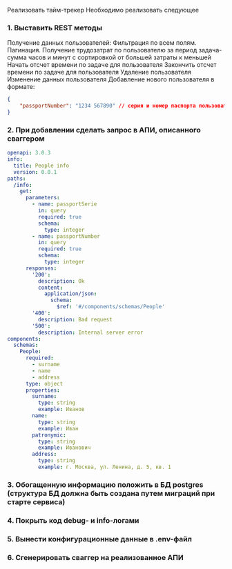 Реализовать тайм-трекер
Необходимо реализовать следующее


### 1. Выставить REST методы
Получение данных пользователей:
Фильтрация по всем полям.
Пагинация.
Получение трудозатрат по пользователю за период задача-сумма часов и минут с сортировкой от большей затраты к меньшей
Начать отсчет времени по задаче для пользователя
Закончить отсчет времени по задаче для пользователя
Удаление пользователя
Изменение данных пользователя
Добавление нового пользователя в формате:
```json
{
	"passportNumber": "1234 567890" // серия и номер паспорта пользователя
}
```
### 2. При добавлении сделать запрос в АПИ, описанного сваггером
```yaml
openapi: 3.0.3
info:
  title: People info
  version: 0.0.1
paths:
  /info:
    get:
      parameters:
        - name: passportSerie
          in: query
          required: true
          schema:
            type: integer
        - name: passportNumber
          in: query
          required: true
          schema:
            type: integer
      responses:
        '200':
          description: Ok
          content:
            application/json:
              schema:
                $ref: '#/components/schemas/People'
        '400':
          description: Bad request
        '500':
          description: Internal server error
components:
  schemas:
    People:
      required:
        - surname
        - name
        - address
      type: object
      properties:
        surname:
          type: string
          example: Иванов
        name:
          type: string
          example: Иван
        patronymic:
          type: string
          example: Иванович
        address:
          type: string
          example: г. Москва, ул. Ленина, д. 5, кв. 1
```
### 3. Обогащенную информацию положить в БД postgres (структура БД должна быть создана путем миграций при старте сервиса)
### 4. Покрыть код debug- и info-логами
### 5. Вынести конфигурационные данные в .env-файл
### 6. Сгенерировать сваггер на реализованное АПИ

